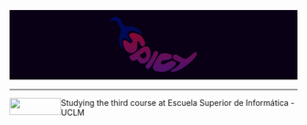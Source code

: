 ![SpicyBanner](SpicyBanner.png)
 <html>
   <head>
   </head>
 
   <body>
     <hr></hr>
     <div>
      <img src="https://esi.uclm.es/files/pictures/285/content_Logo_ESI_fondo_negro.jpg" width="90" height="30" align = "left">
        Studying the third course at Escuela Superior de Informática - UCLM
      </img>
     </div>
   </body>
 </html>
